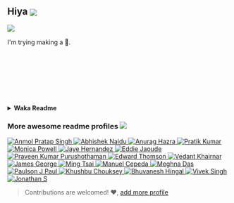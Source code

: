 ## Hiya <img align="center" src="https://media.giphy.com/media/1fhj2FW0661V3Nb2Me/giphy.gif" width="50">
<div style="display:inline-block">
  <a href="https://github.com/anuraghazra/github-readme-stats#customization">
    <img align="left" src="https://github-readme-stats.vercel.app/api?username=ming-tsai&show_icons=true&theme=buefy&hide_border=true" />
  </a>
  <br />

  I'm trying making a 🤖.
  <br />
  <br />
  <br />
  <br />
  <br />
  <br />
  <br />
  <br />
</div>

<details><summary><strong>Waka Readme</strong></summary>

<!--START_SECTION:waka-->
![Profile Views](http://img.shields.io/badge/Profile%20Views-57-blue)

**🐱 My Github Data** 

> 🏆 139 Contributions in the Year 2021
 > 
> 📦 22.6 kB Used in Github's Storage 
 > 
> 🚫 Not Opted to Hire
 > 
> 📜 33 Public Repositories 
 > 
> 🔑 2 Private Repositories  
 > 
**I'm an Early 🐤** 

```text
🌞 Morning    145 commits    █████░░░░░░░░░░░░░░░░░░░░   23.31% 
🌆 Daytime    225 commits    █████████░░░░░░░░░░░░░░░░   36.17% 
🌃 Evening    251 commits    ██████████░░░░░░░░░░░░░░░   40.35% 
🌙 Night      1 commits      ░░░░░░░░░░░░░░░░░░░░░░░░░   0.16%

```
📅 **I'm Most Productive on Sunday** 

```text
Monday       68 commits     ██░░░░░░░░░░░░░░░░░░░░░░░   10.93% 
Tuesday      72 commits     ███░░░░░░░░░░░░░░░░░░░░░░   11.58% 
Wednesday    61 commits     ██░░░░░░░░░░░░░░░░░░░░░░░   9.81% 
Thursday     92 commits     ███░░░░░░░░░░░░░░░░░░░░░░   14.79% 
Friday       80 commits     ███░░░░░░░░░░░░░░░░░░░░░░   12.86% 
Saturday     76 commits     ███░░░░░░░░░░░░░░░░░░░░░░   12.22% 
Sunday       173 commits    ███████░░░░░░░░░░░░░░░░░░   27.81%

```


📊 **This Week I Spent My Time On** 

```text
⌚︎ Time Zone: America/La_Paz

💬 Programming Languages: 
No Activity Tracked This Week

🔥 Editors: 
No Activity Tracked This Week

```

**I Mostly Code in TypeScript** 

```text
TypeScript               7 repos             █████████░░░░░░░░░░░░░░░░   38.89% 
Java                     5 repos             ███████░░░░░░░░░░░░░░░░░░   27.78% 
C#                       3 repos             ████░░░░░░░░░░░░░░░░░░░░░   16.67% 
Vue                      2 repos             ██░░░░░░░░░░░░░░░░░░░░░░░   11.11% 
Jupyter Notebook         1 repo              █░░░░░░░░░░░░░░░░░░░░░░░░   5.56%

```


**Timeline**

![Chart not found](https://raw.githubusercontent.com/ming-tsai/ming-tsai/master/charts/bar_graph.png) 


<!--END_SECTION:waka-->

</details>

### More awesome readme profiles <img align="top" src="https://media.giphy.com/media/1ZDCwrqow6vioQX4Yi/giphy.gif" width="30">
<!--awesome-profiles:start-->
<a href="https://github.com/anmol098">
    <img src="https://avatars.githubusercontent.com/u/15426564?u=d8328dd0939070360893b3a955f50eb8fd8ac144&v=4" alt="Anmol Pratap Singh" width="60px" height="60px">
</a>
<a href="https://github.com/abhisheknaiidu">
    <img src="https://avatars.githubusercontent.com/u/55599878?u=20125265c87bbeb0801d57796ccaaed48fc08706&v=4" alt="Abhishek Naidu" width="60px" height="60px">
</a>
<a href="https://github.com/anuraghazra">
    <img src="https://avatars.githubusercontent.com/u/35374649?u=1d031ad477ef5f38e1e4ea5474ba5fc29bcbeab9&v=4" alt="Anurag Hazra" width="60px" height="60px">
</a>
<a href="https://github.com/pr2tik1">
    <img src="https://avatars.githubusercontent.com/u/34391513?u=e0f8dde92fae468403a53d3b1dcd960d366bbeff&v=4" alt="Pratik Kumar" width="60px" height="60px">
</a>
<a href="https://github.com/M0nica">
    <img src="https://avatars.githubusercontent.com/u/6998954?u=f96fc82764933cefbd15322eca1d4581666325c7&v=4" alt="Monica Powell" width="60px" height="60px">
</a>
<a href="https://github.com/jayehernandez">
    <img src="https://avatars.githubusercontent.com/u/13959651?u=7c7e8c32a1b6c838daca2b689376539288a8572a&v=4" alt="Jaye Hernandez" width="60px" height="60px">
</a>
<a href="https://github.com/eddiejaoude">
    <img src="https://avatars.githubusercontent.com/u/624760?v=4" alt="Eddie Jaoude" width="60px" height="60px">
</a>
<a href="https://github.com/praveenscience">
    <img src="https://avatars.githubusercontent.com/u/1830380?u=74697d8b1cbf3e16adec7b411369afbd53ce4864&v=4" alt="Praveen Kumar Purushothaman" width="60px" height="60px">
</a>
<a href="https://github.com/ethomson">
    <img src="https://avatars.githubusercontent.com/u/1130014?u=baab4900e651b50553a049146167b9e6b66a8a45&v=4" alt="Edward Thomson" width="60px" height="60px">
</a>
<a href="https://github.com/VedantKhairnar">
    <img src="https://avatars.githubusercontent.com/u/42309779?u=0756e1c5b65c5e40ec0a4120081a56e97611f460&v=4" alt="Vedant Khairnar" width="60px" height="60px">
</a>
<a href="https://github.com/jamesgeorge007">
    <img src="https://avatars.githubusercontent.com/u/25279263?u=4b3389d9cd2e2aa0eab21899cb7e5746a4889e31&v=4" alt="James George" width="60px" height="60px">
</a>
<a href="https://github.com/ming-tsai">
    <img src="https://avatars.githubusercontent.com/u/37890026?u=43559caf43dedba5fb5df816788153b4d2e00f7f&v=4" alt="Ming Tsai" width="60px" height="60px">
</a>
<a href="https://github.com/mecm1993">
    <img src="https://avatars.githubusercontent.com/u/8043309?v=4" alt="Manuel Cepeda" width="60px" height="60px">
</a>
<a href="https://github.com/Meghna-DAS">
    <img src="https://avatars.githubusercontent.com/u/55181652?v=4" alt="Meghna Das" width="60px" height="60px">
</a>
<a href="https://github.com/paulsonjpaul">
    <img src="https://avatars.githubusercontent.com/u/73777251?u=1ef1d028c0505b34dd18dd23b576085689b29670&v=4" alt="Paulson J Paul" width="60px" height="60px">
</a>
<a href="https://github.com/ChoukseyKhushbu">
    <img src="https://avatars.githubusercontent.com/u/48558044?u=e5b8301423907004b7b020fccd5cf284eb78fa59&v=4" alt="Khushbu Chouksey" width="60px" height="60px">
</a>
<a href="https://github.com/BhuvaneshHingal">
    <img src="https://avatars.githubusercontent.com/u/58567847?u=e4a0232ccef2dd7f9a6aad395f4945d9b9e0002e&v=4" alt="Bhuvanesh Hingal" width="60px" height="60px">
</a>
<a href="https://github.com/vivmost">
    <img src="https://avatars.githubusercontent.com/u/58110469?u=924559a3040e7ad0c16f3ce3e148644f6034ff35&v=4" alt="Vivek Singh" width="60px" height="60px">
</a>
<a href="https://github.com/TGTGamer">
    <img src="https://avatars.githubusercontent.com/u/11413796?v=4" alt="Jonathan S" width="60px" height="60px">
</a>

<!--awesome-profiles:end-->
<br />

> Contributions are welcomed! ❤, [add more profile](https://github.com/ming-tsai/ming-tsai/edit/master/src/data/users.ts)
